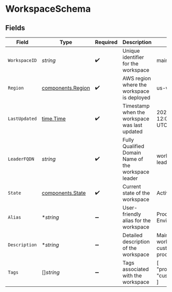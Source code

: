 # WorkspaceSchema


## Fields

| Field                                                  | Type                                                   | Required                                               | Description                                            | Example                                                |
| ------------------------------------------------------ | ------------------------------------------------------ | ------------------------------------------------------ | ------------------------------------------------------ | ------------------------------------------------------ |
| `WorkspaceID`                                          | *string*                                               | :heavy_check_mark:                                     | Unique identifier for the workspace                    | main                                                   |
| `Region`                                               | [components.Region](../../models/components/region.md) | :heavy_check_mark:                                     | AWS region where the workspace is deployed             | us-west-2                                              |
| `LastUpdated`                                          | [time.Time](https://pkg.go.dev/time#Time)              | :heavy_check_mark:                                     | Timestamp when the workspace was last updated          | 2023-01-01 12:00:00 +0000 UTC                          |
| `LeaderFQDN`                                           | *string*                                               | :heavy_check_mark:                                     | Fully Qualified Domain Name of the workspace leader    | workspace-leader.example.com                           |
| `State`                                                | [components.State](../../models/components/state.md)   | :heavy_check_mark:                                     | Current state of the workspace                         | Active                                                 |
| `Alias`                                                | **string*                                              | :heavy_minus_sign:                                     | User-friendly alias for the workspace                  | Production Environment                                 |
| `Description`                                          | **string*                                              | :heavy_minus_sign:                                     | Detailed description of the workspace                  | Main production workspace for customer data processing |
| `Tags`                                                 | []*string*                                             | :heavy_minus_sign:                                     | Tags associated with the workspace                     | [<br/>"production",<br/>"customer-data"<br/>]          |